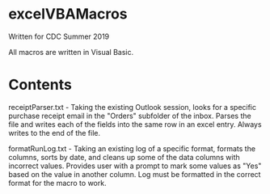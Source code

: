 # excelVBAMacros
Written for CDC Summer 2019

All macros are written in Visual Basic.

# Contents

receiptParser.txt - Taking the existing Outlook session, looks for a specific purchase receipt email in the "Orders" subfolder of the inbox.
Parses the file and writes each of the fields into the same row in an excel entry. Always writes to the end of the file.

formatRunLog.txt - Taking an existing log of a specific format, formats the columns, sorts by date, and cleans up some of the data columns with incorrect values.
Provides user with a prompt to mark some values as "Yes" based on the value in another column.
Log must be formatted in the correct format for the macro to work.
